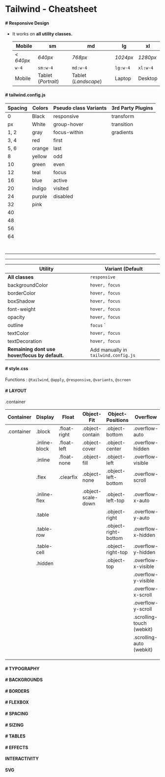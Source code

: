 # Tailwind - Cheatsheet

#### # Responsive Design

- It works on **all utility classes.**

  | Mobile    | sm                  | md                   | lg       | xl       |
  | --------- | ------------------- | -------------------- | -------- | -------- |
  | _< 640px_ | _640px_             | _768px_              | _1024px_ | _1280px_ |
  | `w-4`     | `sm:w-4`            | `md:w-4`             | `lg:w-4` | `xl:w-4` |
  | Mobile    | Tablet (_Portrait_) | Tablet (_Landscape_) | Laptop   | Desktop  |

#### # tailwind.config.js

| Spacing | Colors | Pseudo class Variants | 3rd Party Plugins |
| ------- | ------ | --------------------- | ----------------- |
| 0       | Black  | responsive            | transform         |
| px      | White  | group-hover           | transition        |
| 1, 2    | gray   | focus-within          | gradients         |
| 3, 4    | red    | first                 |                   |
| 5, 6    | orange | last                  |                   |
| 8       | yellow | odd                   |                   |
| 10      | green  | even                  |                   |
| 12      | teal   | focus                 |                   |
| 16      | blue   | active                |                   |
| 20      | indigo | visited               |                   |
| 24      | purple | disabled              |                   |
| 32      | pink   |                       |                   |
| 40      |        |                       |                   |
| 48      |        |                       |                   |
| 56      |        |                       |                   |
| 64      |        |                       |                   |
|         |        |                       |                   |
|         |        |                       |                   |
|         |        |                       |                   |
|         |        |                       |                   |
|         |        |                       |                   |
|         |        |                       |                   |
|         |        |                       |                   |

---

| Utility                                        | Variant (Default                     |
| ---------------------------------------------- | ------------------------------------ |
| **All classes**                                | `responsive`                         |
| backgroundColor                                | `hover, focus`                       |
| borderColor                                    | `hover, focus`                       |
| boxShadow                                      | `hover, focus`                       |
| font-weight                                    | `hover, focus`                       |
| opacity                                        | `hover, focus`                       |
| outline                                        | `focus` `                            |
| textColor                                      | `hover, focus`                       |
| textDecoration                                 | `hover, focus`                       |
| **Remaining dont use hover/focus by default.** | Add manually in `tailwind.config.js` |

#### # style.css

Functions : `@tailwind`, `@apply`, `@responsive`, `@variants`, `@screen`

#### # LAYOUT

.container

| Container  | Display       | Float        | Object-Fit         | Object-Positions     | Overflow                  |
| ---------- | ------------- | ------------ | ------------------ | -------------------- | ------------------------- |
| .container | .block        | .float-right | .object-contain    | .object-bottom       | .overflow-auto            |
|            | .inline-block | .float-left  | .object-cover      | .object-center       | .overflow-hidden          |
|            | .inline       | .float-none  | .object-fill       | .object-left         | .overflow-visible         |
|            | .flex         | .clearfix    | .object-none       | .object-left-bottom  | .overflow-scroll          |
|            | .inline-flex  |              | .object-scale-down | .object-left-top     | .overflow-x-auto          |
|            | .table        |              |                    | .object-right        | .overflow-y-auto          |
|            | .table-row    |              |                    | .object-right-bottom | .overflow-x-hidden        |
|            | .table-cell   |              |                    | .object-right-top    | .overflow-y-hidden        |
|            | .hidden       |              |                    | .object-top          | .overflow-x-visible       |
|            |               |              |                    |                      | .overflow-y-visible       |
|            |               |              |                    |                      | .overflow-x-scroll        |
|            |               |              |                    |                      | .overflow-y-scroll        |
|            |               |              |                    |                      | .scrolling-touch (webkit) |
|            |               |              |                    |                      | .scrolling-auto (webkit)  |
|            |               |              |                    |                      |                           |
|            |               |              |                    |                      |                           |
|            |               |              |                    |                      |                           |

#### # TYPOGRAPHY

#### # BACKGROUNDS

#### # BORDERS

#### # FLEXBOX

#### # SPACING

#### # SIZING

#### # TABLES

#### # EFFECTS

#### INTERACTIVITY

#### SVG
